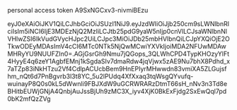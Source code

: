 personal access token A9SxNGCxv3-nivmiBEzu




eyJ0eXAiOiJKV1QiLCJhbGciOiJSUzI1NiJ9.eyJzdWIiOiJjb250cm9sLWNlbnRlciIsIm5iNCI6IjE3MDEzNjQ2MzIiLCJtb25pdG9yaW5nIjp0cnVlLCJsaWNlbnNlVHlwZSI6IkVudGVycHJpc2UiLCJpc3MiOiJDb25mbHVlbnQiLCJpYXQiOjE2OTkwODEyMDAsImV4cCI6MTc0NTk5NjQwMCwiYXVkIjoiMDA2NFUwMDAwMHRyYU9NUUFZIn0=.AGjGsrGh9Nmu7jQGops_3QLWhCPD4TypKHOzyYlFt4HyyE4q6zeY1AgbfEMnj1kSgdaSIv7dmaRdw4jqVjwx5zAE9Nu7bhX8Pdhd_x7aTZp83iNkHTzu2Vf4CdlpACUcbBem9HnEPIyrMHwwdn83vmiXA5ZLGujsfhm_nQt6d7PnBgvrb3l3t8YC_5u2lPUdq4XfXxaq3tqWsgQYvufq-wuinayP8Q0s0kL5dWwnli9FBJXdW9uGCRWRARzDtmT66sH_nNv3n3Td8eBHitbEUWjGNjA4QnbjAuJssBjUh9zMC3X_iyv4XjK0BkExFjdg2SxEwQql7pd0bK2mfQzZVg











